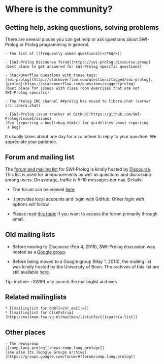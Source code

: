 # Where is the community?

## Getting help, asking questions, solving problems

There are several places you can get help or ask questions
about SWI-Prolog or Prolog programming in general.

    - The list of [[frequently asked questions][</FAQ/>]]

    - [SWI-Prolog Discourse forum](https://swi-prolog.discourse.group)
    (best place to get answered for SWI-Prolog specific questions)

    - StackOverflow questions with these tags:
    [swi-prolog](http://stackoverflow.com/questions/tagged/swi-prolog),
    [prolog](https://stackoverflow.com/questions/tagged/prolog)
    (best place for issues with class room exercises that are not
    SWI-Prolog specific)

    - The Prolog IRC channel ##prolog has moved to libera.chat (server irc.libera.chat)

    - [SWI-Prolog issue tracker at GitHub](https://github.com/SWI-Prolog/issues/issues)
    (See [reporting a bug](<bug.html>) for guidelines about reporting
     a bug)

It usually takes about one day for a volunteer to reply to your question.
We appreciate your patience.

## Forum and mailing list

The [forum and mailing list](https://swi-prolog.discourse.group) for
SWI-Prolog is kindly hosted by [Discourse](https://www.discourse.org/).
This list is used for announcements as well as questions and discussion
among users. On average, traffic is 5-10 messages per day. Details:

  - The forum can be viewed [here](https://swi-prolog.discourse.group)

  - It provides local accounts and login with GitHub. Other _login with_
    options will follow.

  - Please read [this
    topic](https://swi-prolog.discourse.group/t/coming-from-google-groups/34?u=jan)
    if you want to access the forum primarily through email.

## Old mailing lists

  - Before moving to Discourse (Feb 4, 2018), SWI-Prolog discussion was
    hosted as a [Google group](http://groups.google.com/group/swi-prolog).

  - Before being moved to a Google group (May 1, 2014), the mailing list
    was kindly hosted by the University of Bonn. The archives of this
    list are still available
    [here](<https://lists.iai.uni-bonn.de/pipermail/swi-prolog>).

Tip: include =SWIPL= to search the mailinglist archives.

## Related mailinglists

    * [[mailinglist for CHR][<chr_mail:>]]
    * [[mailinglist for ClioPatria][http://mailman.few.vu.nl/mailman/listinfo/cliopatria-list]]

## Other places

    - The newsgroup
    [[comp.lang.prolog][<news:comp.lang.prolog>]]
    (see also its [Google Groups archive](https://groups.google.com/forum/#!forum/comp.lang.prolog))
